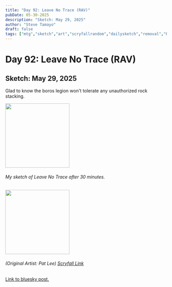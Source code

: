 ```yaml
---
title: "Day 92: Leave No Trace (RAV)"
pubDate: 05-30-2025
description: "Sketch: May 29, 2025"
author: "Steve Tamayo"
draft: false
tags: ["mtg","sketch","art","scryfallrandom","dailysketch","removal","Pat Lee"]
---
```

# Day 92: Leave No Trace (RAV)
## Sketch: May 29, 2025


Glad to know the boros legion won't tolerate any unauthorized rock stacking.


<img src="https://cdn.bsky.app/img/feed_fullsize/plain/did:plc:vlb3baqyfxfheceuqyubujfl/bafkreibxaht2yoptnwmz5q6fufmptblxeavkpw6cfu4ahyfvzvvslwli5m@jpeg" height="200">


###### My sketch of Leave No Trace after 30 minutes.
<img src="https://cards.scryfall.io/large/front/5/8/58466d46-7225-42ff-8471-6d489be32cf3.jpg?1598913764" height="200">


###### (Original Artist: Pat Lee) [Scryfall Link](https://scryfall.com/card/rav/23/leave-no-trace)


[Link to bluesky post.](https://bsky.app/profile/sorocoroto.bsky.social/post/3lqgjo27ni22e)